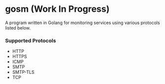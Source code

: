 # gosm (Work In Progress)
A program written in Golang for monitoring services using various protocols listed below.

### Supported Protocols
* HTTP
* HTTPS
* ICMP
* SMTP
* SMTP-TLS
* TCP
